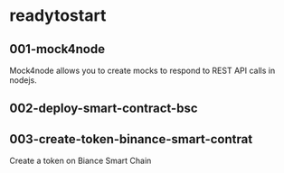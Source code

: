# readytostart

## 001-mock4node
Mock4node allows you to create mocks to respond to REST API calls in nodejs.

## 002-deploy-smart-contract-bsc

## 003-create-token-binance-smart-contrat

Create a token on Biance Smart Chain

